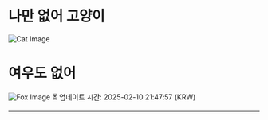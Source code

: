 
# 나만 없어 고양이

![Cat Image](https://cdn2.thecatapi.com/images/li.jpg)

# 여우도 없어
![Fox Image](https://randomfox.ca/images/38.jpg)
⏳ 업데이트 시간: 2025-02-10 21:47:57 (KRW)

---
